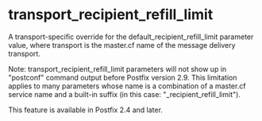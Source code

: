# transport_recipient_refill_limit 

 A transport-specific override for the default_recipient_refill_limit
parameter value, where transport is the master.cf name of
the message delivery transport. 

 Note: transport_recipient_refill_limit parameters will
not show up in "postconf" command output before Postfix version
2.9.  This limitation applies to many parameters whose name is a
combination of a master.cf service name and a built-in suffix (in
this case: "_recipient_refill_limit").  

 This feature is available in Postfix 2.4 and later. 


